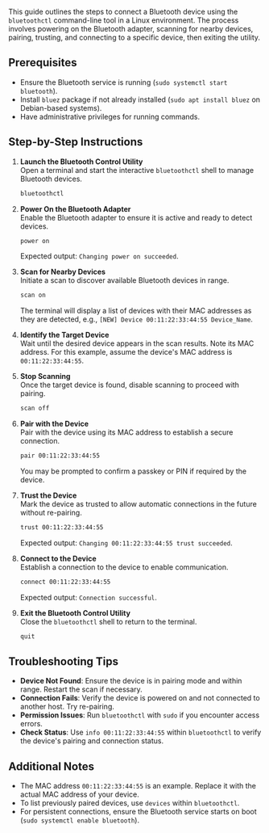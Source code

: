 This guide outlines the steps to connect a Bluetooth device using the `bluetoothctl` command-line tool in a Linux environment. The process involves powering on the Bluetooth adapter, scanning for nearby devices, pairing, trusting, and connecting to a specific device, then exiting the utility.

## Prerequisites

- Ensure the Bluetooth service is running (`sudo systemctl start bluetooth`).
- Install `bluez` package if not already installed (`sudo apt install bluez` on Debian-based systems).
- Have administrative privileges for running commands.

## Step-by-Step Instructions

1. **Launch the Bluetooth Control Utility**  
    Open a terminal and start the interactive `bluetoothctl` shell to manage Bluetooth devices.
    
    ```bash
    bluetoothctl
    ```
    
2. **Power On the Bluetooth Adapter**  
    Enable the Bluetooth adapter to ensure it is active and ready to detect devices.
    
    ```bash
    power on
    ```
    
    Expected output: `Changing power on succeeded`.
    
3. **Scan for Nearby Devices**  
    Initiate a scan to discover available Bluetooth devices in range.
    
    ```bash
    scan on
    ```
    
    The terminal will display a list of devices with their MAC addresses as they are detected, e.g., `[NEW] Device 00:11:22:33:44:55 Device_Name`.
    
4. **Identify the Target Device**  
    Wait until the desired device appears in the scan results. Note its MAC address. For this example, assume the device's MAC address is `00:11:22:33:44:55`.
    
5. **Stop Scanning**  
    Once the target device is found, disable scanning to proceed with pairing.
    
    ```bash
    scan off
    ```
    
6. **Pair with the Device**  
    Pair with the device using its MAC address to establish a secure connection.
    
    ```bash
    pair 00:11:22:33:44:55
    ```
    
    You may be prompted to confirm a passkey or PIN if required by the device.
    
7. **Trust the Device**  
    Mark the device as trusted to allow automatic connections in the future without re-pairing.
    
    ```bash
    trust 00:11:22:33:44:55
    ```
    
    Expected output: `Changing 00:11:22:33:44:55 trust succeeded`.
    
8. **Connect to the Device**  
    Establish a connection to the device to enable communication.
    
    ```bash
    connect 00:11:22:33:44:55
    ```
    
    Expected output: `Connection successful`.
    
9. **Exit the Bluetooth Control Utility**  
    Close the `bluetoothctl` shell to return to the terminal.
    
    ```bash
    quit
    ```
    

## Troubleshooting Tips

- **Device Not Found**: Ensure the device is in pairing mode and within range. Restart the scan if necessary.
- **Connection Fails**: Verify the device is powered on and not connected to another host. Try re-pairing.
- **Permission Issues**: Run `bluetoothctl` with `sudo` if you encounter access errors.
- **Check Status**: Use `info 00:11:22:33:44:55` within `bluetoothctl` to verify the device's pairing and connection status.

## Additional Notes

- The MAC address `00:11:22:33:44:55` is an example. Replace it with the actual MAC address of your device.
- To list previously paired devices, use `devices` within `bluetoothctl`.
- For persistent connections, ensure the Bluetooth service starts on boot (`sudo systemctl enable bluetooth`).